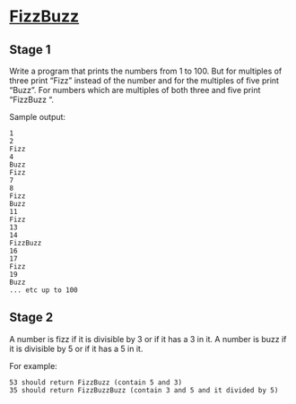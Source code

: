 # [FizzBuzz](https://codingdojo.org/kata/FizzBuzz/)

## Stage 1

Write a program that prints the numbers from 1 to 100. But for multiples of three print “Fizz” instead of the number and for the multiples of five print “Buzz”. For numbers which are multiples of both three and five print “FizzBuzz “.

Sample output:

```
1
2
Fizz
4
Buzz
Fizz
7
8
Fizz
Buzz
11
Fizz
13
14
FizzBuzz
16
17
Fizz
19
Buzz
... etc up to 100
```

## Stage 2

A number is fizz if it is divisible by 3 or if it has a 3 in it.
A number is buzz if it is divisible by 5 or if it has a 5 in it.

For example:

```
53 should return FizzBuzz (contain 5 and 3)
35 should return FizzBuzzBuzz (contain 3 and 5 and it divided by 5)
```
